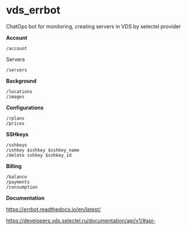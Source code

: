 # vds_errbot

ChatOps bot for monitoring, creating servers in VDS by selectel provider

**Account**
    
    /account

Servers
    
    /servers

**Background**
    
    /locations
    /images 

**Configurations**

    /rplans
    /prices

**SSHkeys**
    
    /sshkeys
    /sshkey $sshkey $sshkey_name
    /delete sshkey $sshkey_id

**Billing**
    
    /balance
    /payments
    /consumption




**Documentation**

https://errbot.readthedocs.io/en/latest/

https://developers.vds.selectel.ru/documentation/api/v1/#api-

